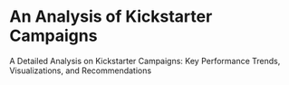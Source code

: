 # An Analysis of Kickstarter Campaigns
A Detailed Analysis on Kickstarter Campaigns: Key Performance Trends, Visualizations, and Recommendations

